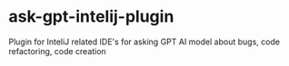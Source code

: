 # ask-gpt-intelij-plugin
Plugin for InteliJ related IDE's for asking GPT AI model about bugs, code refactoring, code creation
